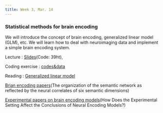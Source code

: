 ```yaml
---
title: Week 3, Mar. 14
---
```


### Statistical methods for brain encoding

We will introduce the concept of brain encoding, generalized linear model (GLM), etc. We will learn how to deal with neuroimaging data and implement a simple brain encoding system.

Lecture
: [Slides](https://pan.baidu.com/s/1P9zTe0-Q0I_6qHQrV-ZXUQ)(Code: 39ht), 

Coding exercise
: [codes&data](https://drive.google.com/drive/folders/1Afqy05nZC6oNtxmXwgEqEM85lahFHyo3?usp=drive_link)

Reading
:
[Generalized linear model]([https://www.jmlr.org/papers/volume3/bengio03a/bengio03a.pdf](https://andysbrainbook.readthedocs.io/en/latest/fMRI_Short_Course/Statistics/04_Stats_General_Linear_Model.html)https://andysbrainbook.readthedocs.io/en/latest/fMRI_Short_Course/Statistics/04_Stats_General_Linear_Model.html)

[Brian encoding papers](https://pubmed.ncbi.nlm.nih.gov/38295716/)(The organization of the semantic network as reflected by the neural correlates of six semantic dimensions)

[Experimental papers on brain encoding models](https://aclanthology.org/2022.lrec-1.687/)(How Does the Experimental Setting Affect the Conclusions of Neural Encoding Models?)
